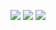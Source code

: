 ![](https://bytegrad.com/course-assets/css/slides/3.png)
![](https://bytegrad.com/course-assets/css/slides/4.png)
![](https://bytegrad.com/course-assets/css/slides/6.png)

